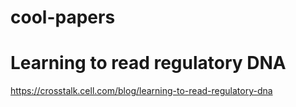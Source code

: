 # cool-papers

# Learning to read regulatory DNA
https://crosstalk.cell.com/blog/learning-to-read-regulatory-dna

